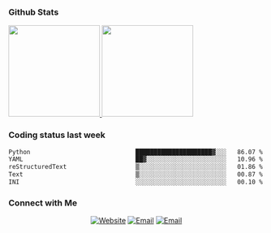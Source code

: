 
### Github Stats

<a href="https://github.com/lileixuan">
  <img height="180em" src="https://github-readme-stats.vercel.app/api?username=lileixuan&theme=buefy&show_icons=true" />
  <img height="180em" src="https://github-readme-stats.vercel.app/api/top-langs/?username=lileixuan&theme=buefy&layout=compact" />
</a>

### Coding status last week 

<!--START_SECTION:waka-->

```txt
Python                             █████████████████████▓░░░   86.07 %
YAML                               ██▓░░░░░░░░░░░░░░░░░░░░░░   10.96 %
reStructuredText                   ▒░░░░░░░░░░░░░░░░░░░░░░░░   01.86 %
Text                               ▒░░░░░░░░░░░░░░░░░░░░░░░░   00.87 %
INI                                ░░░░░░░░░░░░░░░░░░░░░░░░░   00.10 %
```

<!--END_SECTION:waka-->

### Connect with Me 

<p align="center">
<a href="https://www.koomu.cn/"><img alt="Website" src="https://img.shields.io/badge/Website-www.koomu.cn-blue?style=flat-square&logo=google-chrome"></a>
<a href="mailto:lileixuan@gmail.com"><img alt="Email" src="https://img.shields.io/badge/Email-lileixuan@gmail.com-blue?style=flat-square&logo=gmail"></a>
<a href="https://www.koomu.cn/rss/"><img alt="Email" src="https://img.shields.io/badge/RSS-www.koomu.cn%2Frss%2F-blue?style=flat-square&logo=rss"></a>


</p>
